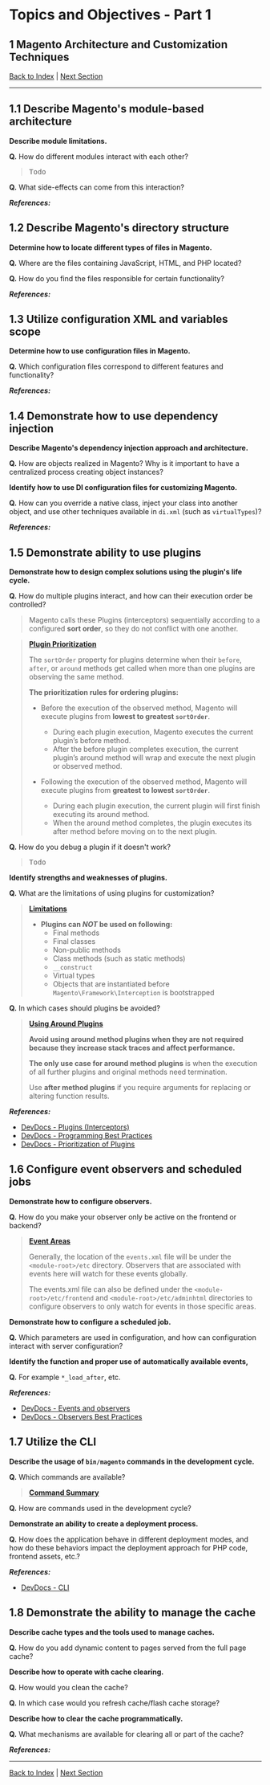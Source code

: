 # Topics and Objectives - Part 1

## **1** Magento Architecture and Customization Techniques

[Back to Index](./) | [Next Section](./2.md)

------


## **1.1** Describe Magento's module-based architecture

**Describe module limitations.** 


**Q.** How do different modules interact with each other? 

> <kbd>Todo</kbd>


**Q.** What side-effects can come from this interaction?


**_References:_**


## **1.2** Describe Magento's directory structure

**Determine how to locate different types of files in Magento.** 

**Q.** Where are the files containing JavaScript, HTML, and PHP located?

**Q.** How do you find the files responsible for certain functionality?

**_References:_**


## **1.3** Utilize configuration XML and variables scope

**Determine how to use configuration files in Magento.** 

**Q.** Which configuration files correspond to different features and functionality?

**_References:_**


## **1.4** Demonstrate how to use dependency injection

**Describe Magento's dependency injection approach and architecture.** 

**Q.** How are objects realized in Magento? Why is it important to have a centralized process creating object instances?

**Identify how to use DI configuration files for customizing Magento.** 

**Q.** How can you override a native class, inject your class into another object, and use other techniques available in `di.xml` (such as `virtualTypes`)?

**_References:_**


## **1.5** Demonstrate ability to use plugins

**Demonstrate how to design complex solutions using the plugin's life cycle.** 

**Q.** How do multiple plugins interact, and how can their execution order be controlled?

> Magento calls these Plugins (interceptors) sequentially according to a configured **sort order**, so they do not conflict with one another.

> **[Plugin Prioritization](http://devdocs.magento.com/guides/v2.2/extension-dev-guide/plugins.html#prioritizing-plugins)**
>
> The `sortOrder` property for plugins determine when their `before`, `after`, or `around` methods get called when more than one plugins are observing the same method.
>
> **The prioritization rules for ordering plugins:**
>
> * Before the execution of the observed method, Magento will execute plugins from **lowest to greatest `sortOrder`**.
>   * During each plugin execution, Magento executes the current plugin’s before method.
>   * After the before plugin completes execution, the current plugin’s around method will wrap and execute the next plugin or observed method.
>
> * Following the execution of the observed method, Magento will execute plugins from **greatest to lowest `sortOrder`**.
>   * During each plugin execution, the current plugin will first finish executing its around method.
>   * When the around method completes, the plugin executes its after method before moving on to the next plugin.
  
**Q.** How do you debug a plugin if it doesn't work?

> <kbd>Todo</kbd>

**Identify strengths and weaknesses of plugins.** 

**Q.** What are the limitations of using plugins for customization? 

> **[Limitations](http://devdocs.magento.com/guides/v2.2/extension-dev-guide/plugins.html#limitations)**
>
> * **Plugins can _NOT_ be used on following:**
>   * Final methods
>   * Final classes
>   * Non-public methods
>   * Class methods (such as static methods)
>   * `__construct`
>   * Virtual types
>   * Objects that are instantiated before `Magento\Framework\Interception` is bootstrapped

**Q.** In which cases should plugins be avoided?

> **[Using Around Plugins](http://devdocs.magento.com/guides/v2.2/ext-best-practices/extension-coding/common-programming-bp.html#using-around-plugins)**
>
> **Avoid using around method plugins when they are not required because they increase stack traces and affect performance.**
>
> **The only use case for around method plugins** is when the execution of all further plugins and original methods need termination.
>
> Use **after method plugins** if you require arguments for replacing or altering function results.

**_References:_**

* [DevDocs - Plugins (Interceptors)](http://devdocs.magento.com/guides/v2.2/extension-dev-guide/plugins.html)
* [DevDocs - Programming Best Practices](http://devdocs.magento.com/guides/v2.2/ext-best-practices/extension-coding/common-programming-bp.html)
* [DevDocs - Prioritization of Plugins](http://devdocs.magento.com/guides/v2.2/extension-dev-guide/plugins.html#prioritizing-plugins)


## **1.6** Configure event observers and scheduled jobs

**Demonstrate how to configure observers.** 

**Q.** How do you make your observer only be active on the frontend or backend?

> **[Event Areas]()**
>
> Generally, the location of the `events.xml` file will be under the `<module-root>/etc` directory. Observers that are associated with events here will watch for these events globally. 
>
> The events.xml file can also be defined under the `<module-root>/etc/frontend` and `<module-root>/etc/adminhtml` directories to configure observers to only watch for events in those specific areas.

**Demonstrate how to configure a scheduled job.** 

**Q.** Which parameters are used in configuration, and how can configuration interact with server configuration?

**Identify the function and proper use of automatically available events,**

**Q.** For example `*_load_after`, etc.


**_References:_**

* [DevDocs - Events and observers](http://devdocs.magento.com/guides/v2.2/extension-dev-guide/events-and-observers.html)
* [DevDocs - Observers Best Practices](http://devdocs.magento.com/guides/v2.2/ext-best-practices/extension-coding/observers-bp.html)

## **1.7** Utilize the CLI

**Describe the usage of `bin/magento` commands in the development cycle.**  

**Q.** Which commands are available? 

> **[Command Summary](http://devdocs.magento.com/guides/v2.2/config-guide/cli/config-cli-subcommands.html#config-cli-summary)**
>


**Q.** How are commands used in the development cycle?

**Demonstrate an ability to create a deployment process.** 

**Q.** How does the application behave in different deployment modes, and how do these behaviors impact the deployment approach for PHP code, frontend assets, etc.?

**_References:_**

* [DevDocs - CLI](http://devdocs.magento.com/guides/v2.2/config-guide/cli/config-cli.html)


## **1.8** Demonstrate the ability to manage the cache

**Describe cache types and the tools used to manage caches.**
 
**Q.**  How do you add dynamic content to pages served from the full page cache?

**Describe how to operate with cache clearing.**
 
**Q.** How would you clean the cache? 

**Q.** In which case would you refresh cache/flash cache storage?

**Describe how to clear the cache programmatically.** 

**Q.** What mechanisms are available for clearing all or part of the cache?

**_References:_**


----------

[Back to Index](./) | [Next Section](./2.md)